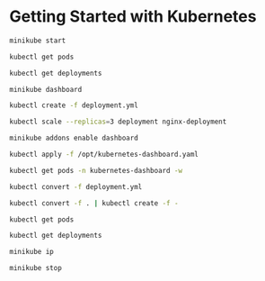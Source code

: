 # Getting Started with Kubernetes


```sh
minikube start
```

```sh
kubectl get pods
```

```sh
kubectl get deployments
```

```sh
minikube dashboard
```

```sh
kubectl create -f deployment.yml
```

```sh
kubectl scale --replicas=3 deployment nginx-deployment
```

```sh
minikube addons enable dashboard
```

```sh
kubectl apply -f /opt/kubernetes-dashboard.yaml
```

```sh
kubectl get pods -n kubernetes-dashboard -w
```

```sh
kubectl convert -f deployment.yml
```

```sh
kubectl convert -f . | kubectl create -f -
```

```sh
kubectl get pods
```

```sh
kubectl get deployments
```

```sh
minikube ip
```

```sh
minikube stop
```


